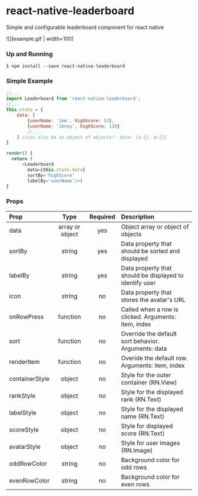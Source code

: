 # react-native-leaderboard
Simple and configurable leaderboard component for react native

![](example.gif | width=100)

### Up and Running

```shell
$ npm install --save react-native-leaderboard
```

### Simple Example

```javascript
//...
import Leaderboard from 'react-native-leaderboard';
//...
this.state = {
    data: [
        {userName: 'Joe', highScore: 52},
        {userName: 'Jenny', highScore: 120}
        //...
    ] //can also be an object of objects!: data: {a:{}, b:{}}
}

render() {
  return (
      <Leaderboard 
        data={this.state.data} 
        sortBy='highScore' 
        labelBy='userName'/>)
}
```

### Props
| Prop | Type | Required | Description |
| :------------ |:---------------:|:------:| :-----|
| data | array or object|yes| Object array or object of objects |
| sortBy | string |yes| Data property that should be sorted and displayed
| labelBy | string|yes | Data property that should be displayed to identify user |
| icon | string |no| Data property that stores the avatar's URL |
| onRowPress | function |no| Called when a row is clicked. Arguments: item, index |
| sort | function |no| Override the default sort behavior. Arguments: data |
| renderItem | function |no| Overide the default row. Arguments: item, index |
| containerStyle | object |no| Style for the outer container (RN.View) |
| rankStyle | object |no| Style for the displayed rank (RN.Text) |
| labelStyle | object |no| Style for the displayed name (RN.Text)|
| scoreStyle | object |no| Style for displayed score (RN.Text) |
| avatarStyle | object |no| Style for user images (RN.Image) |
| oddRowColor | string |no| Background color for odd rows |
| evenRowColor | string |no| Background color for even rows |
